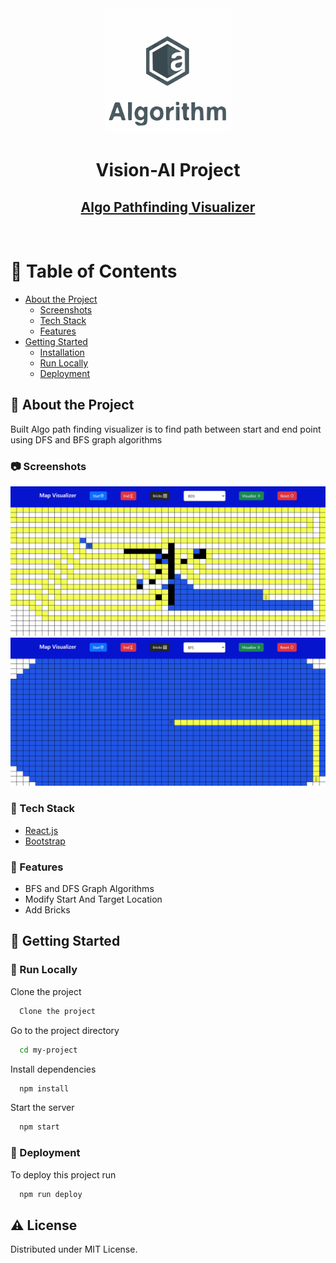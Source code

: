 <div align="center">

  <img src="assets/algo.png" alt="logo" width="200" height="auto" />
  <h1>Vision-AI Project</h1>
   
<h2>
    <a href="https://algo-visualizer-board.vercel.app/">Algo Pathfinding Visualizer</a>
  </h2>
</div>

<br />

<!-- Table of Contents -->
# :notebook_with_decorative_cover: Table of Contents

- [About the Project](#star2-about-the-project)
  * [Screenshots](#camera-screenshots)
  * [Tech Stack](#space_invader-tech-stack)
  * [Features](#dart-features)
- [Getting Started](#toolbox-getting-started)
  * [Installation](#gear-installation)
  * [Run Locally](#running-run-locally)
  * [Deployment](#triangular_flag_on_post-deployment)


<!-- About the Project -->
## :star2: About the Project
  Built Algo path finding visualizer is to find path between start and end point using DFS and BFS graph algorithms 

<!-- Screenshots -->
### :camera: Screenshots

<div align="center"> 
  <img src="assets/ps1.PNG" alt="screenshot" />
</div>
<div align="center"> 
  <img src="assets/ps2.PNG" alt="screenshot" />
</div>


<!-- TechStack -->
### :space_invader: Tech Stack

  <ul>
    <li><a href="https://reactjs.org/">React.js</a></li>
    <li><a href="https://getbootstrap.com/">Bootstrap</a></li>
  </ul>
    


<!-- Features -->
### :dart: Features

- BFS and DFS Graph Algorithms
- Modify Start And Target Location
- Add Bricks



<!-- Getting Started -->
## 	:toolbox: Getting Started

<!-- Run Locally -->
### :running: Run Locally

Clone the project

```bash
  Clone the project
```

Go to the project directory

```bash
  cd my-project
```

Install dependencies

```bash
  npm install
```

Start the server

```bash
  npm start
```


<!-- Deployment -->
### :triangular_flag_on_post: Deployment

To deploy this project run

```bash
  npm run deploy
```


<!-- License -->
## :warning: License

Distributed under MIT License.


